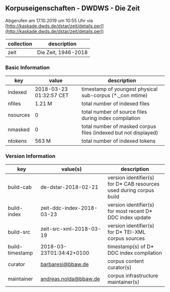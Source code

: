 ## Korpuseigenschaften - DWDWS - Die Zeit

Abgerufen am 17.10.2019 um 10:55 Uhr via [http://kaskade.dwds.de/dstar/zeit/details.perl](http://kaskade.dwds.de/dstar/zeit/details.perl)    

| collection | description         |
| ---------- | ------------------- |
| zeit       | Die Zeit, 1946-2018 |

### Basic Information    

| key      | value                   | description                                                  |
| -------- | ----------------------- | ------------------------------------------------------------ |
| indexed  | 2018-03-23 01:32:57 CET | timestamp of youngest physical sub-corpus (*._con mtime)     |
| nfiles   | 1.21 M                  | total number of indexed files                                |
| nsources | 0                       | total number of source files during index compilation        |
| nmasked  | 0                       | total number of masked corpus files (indexed but not displayed) |
| ntokens  | 563 M                   | total number of indexed tokens                               |

### Version Information

| key             | value(s)                  | description                                                  |
| --------------- | ------------------------- | ------------------------------------------------------------ |
| build-cab       | de-dstar-2018-02-21       | version identifier(s) for D* CAB resources used during corpus build |
| build-index     | zeit-ddc-index-2018-03-23 | version identifier(s) for most recent D* DDC index update    |
| build-src       | zeit-src-xml-2018-03-19   | version identifier(s) for D* TEI-XML corpus sources          |
| build-timestamp | 2018-03-23T01:34:42+0100  | timestamp(s) of D* DDC index compilation                     |
| curator         | barbaresi@bbaw.de         | corpus content curator(s)                                    |
| maintainer      | andreas.nolda@bbaw.de     | corpus infrastructure maintainer(s)                          |